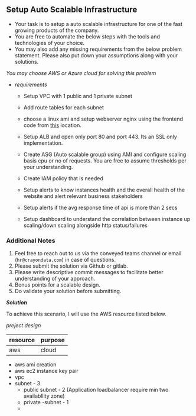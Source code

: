 ## Setup Auto Scalable Infrastructure

* Your task is to setup a auto scalable infrastructure for one of the fast growing products of the company. 
* You are free to automate the below steps with the tools and technologies of your choice.
* You may also add any missing requirements from the below problem statement. Please also put down your assumptions along with your solutions.

_You may choose AWS or Azure cloud for solving this problem_

* _requirements_

  - Setup VPC with 1 public and 1 private subnet

  - Add route tables for each subnet

  - choose a linux ami and setup webserver nginx using the frontend code from [this](https://github.com/feedmepos/devops-take-home-assignment/tree/main/frontend) location.

  - Setup ALB and open only port 80 and port 443. Its an SSL only implementation.

  - Create ASG (Auto scalable group) using AMI and configure scaling basis cpu or no of requests. You are free to assume thresholds per your understanding.

  - Create IAM policy that is needed
  - Setup alerts to know instances health and the overall health of the website and alert relevant business stakeholders
  - Setup alerts if the avg response time of api is more than 2 secs
  - Setup dashboard to understand the correlation between instance up scaling/down scaling alongside http status/failures

### Additional Notes

1. Feel free to reach out to us via the conveyed teams channel or email (`hr@crayondata.com`) in case of questions.
2. Please submit the solution via Github or gitlab.
3. Please write descriptive commit messages to facilitate better understanding of your approach.
4. Bonus points for a scalable design.
5. Do validate your solution before submitting.


_**Solution**_

To achieve this scenario, I will use the AWS resource listed below.

_preject design_

|resource|purpose|
|---|---|
|aws| cloud|

* aws ami creation
* aws ec2 instance key pair
* vpc
* subnet - 3
    * public subnet   - 2 (Application loadbalancer require min two availabllity zone)
    * private -subnet - 1
    *  
